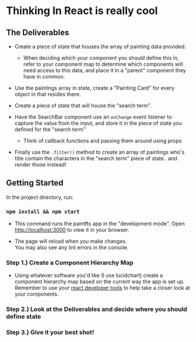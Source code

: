 # Thinking In React is really cool
## The Deliverables
- Create a piece of state that houses the array of painting data provided.
	- When deciding which your component you should define this in, refer to your component map to determine which components will need access to this data, and place it in a "parent" component they have in common.

 - Use the paintings array in state, create a "Painting Card" for every object in that resides there.

 - Create a piece of state that will house the "search term". 

 - Have the SearchBar component use an `onChange` event listener to capture the value from the input, and store it in the piece of state you defined for the "search term"
	 - Think of callback functions and passing them around using props

- Finally use the `.filter()` method to create an array of paintings who's title contain the characters in the "search term" piece of state.. and render those instead!




## Getting Started


In the project directory, run:

### `npm install && npm start`

- This command runs the paintfts  app in the "development mode".
Open [http://localhost:3000](http://localhost:3000) to view it in your browser.

- The page will reload when you make changes.\
You may also see any lint errors in the console.

### Step 1.) Create a Component Hierarchy Map
- Using whatever software you'd like (I use lucidchart) create a component hierarchy map based on the current way the app is set up. Remember to use your [react developer tools](https://chrome.google.com/webstore/detail/react-developer-tools/fmkadmapgofadopljbjfkapdkoienihi?hl=en) to help take a closer look at your components.

### Step 2.) Look at the Deliverables and decide where you should define state


### Step 3.) Give it your best shot!
